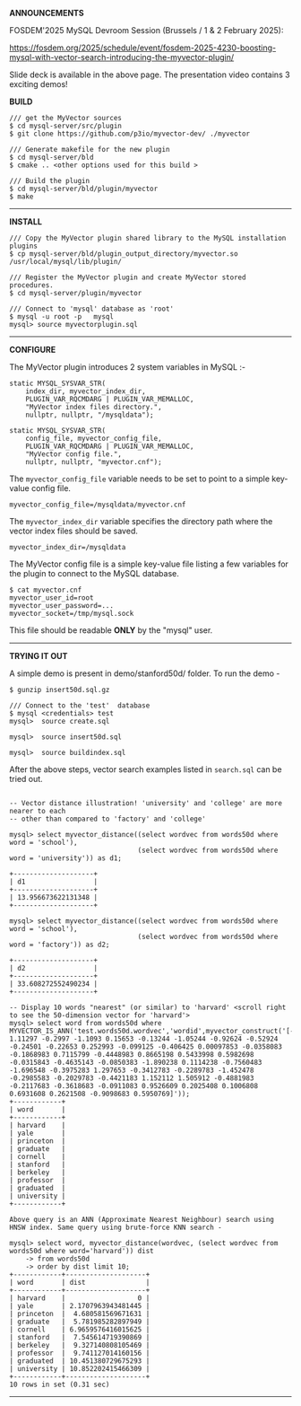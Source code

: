 **ANNOUNCEMENTS**

FOSDEM'2025 MySQL Devroom Session (Brussels / 1 & 2 February 2025):

https://fosdem.org/2025/schedule/event/fosdem-2025-4230-boosting-mysql-with-vector-search-introducing-the-myvector-plugin/

Slide deck is available in the above page. The presentation video contains 3 exciting demos!

**BUILD**

```
/// get the MyVector sources
$ cd mysql-server/src/plugin
$ git clone https://github.com/p3io/myvector-dev/ ./myvector

/// Generate makefile for the new plugin
$ cd mysql-server/bld
$ cmake .. <other options used for this build >

/// Build the plugin
$ cd mysql-server/bld/plugin/myvector
$ make
```

---

**INSTALL**

```
/// Copy the MyVector plugin shared library to the MySQL installation plugins
$ cp mysql-server/bld/plugin_output_directory/myvector.so   /usr/local/mysql/lib/plugin/

/// Register the MyVector plugin and create MyVector stored procedures.
$ cd mysql-server/plugin/myvector

/// Connect to 'mysql' database as 'root' 
$ mysql -u root -p   mysql
mysql> source myvectorplugin.sql
```

---

**CONFIGURE**

The MyVector plugin introduces 2 system variables in MySQL :-

```
static MYSQL_SYSVAR_STR(
    index_dir, myvector_index_dir,
    PLUGIN_VAR_RQCMDARG | PLUGIN_VAR_MEMALLOC,
    "MyVector index files directory.",
    nullptr, nullptr, "/mysqldata");

static MYSQL_SYSVAR_STR(
    config_file, myvector_config_file,
    PLUGIN_VAR_RQCMDARG | PLUGIN_VAR_MEMALLOC,
    "MyVector config file.",
    nullptr, nullptr, "myvector.cnf");
```

The ```myvector_config_file``` variable needs to be set to point to a simple key-value config file.

```
myvector_config_file=/mysqldata/myvector.cnf
```

The ```myvector_index_dir``` variable specifies the directory path where the vector index files should be saved.

```
myvector_index_dir=/mysqldata
```

The MyVector config file is a simple key-value file listing a few variables for the plugin to connect to the MySQL database.

```
$ cat myvector.cnf
myvector_user_id=root
myvector_user_password=...
myvector_socket=/tmp/mysql.sock
```

This file should be readable **ONLY** by the "mysql" user.


---

**TRYING IT OUT**

A simple demo is present in demo/stanford50d/ folder. To run the demo -

```
$ gunzip insert50d.sql.gz

/// Connect to the 'test'  database
$ mysql <credentials> test
mysql>  source create.sql

mysql>  source insert50d.sql

mysql>  source buildindex.sql

```
After the above steps, vector search examples listed in ```search.sql``` can be tried out. 

```

-- Vector distance illustration! 'university' and 'college' are more nearer to each
-- other than compared to 'factory' and 'college'

mysql> select myvector_distance((select wordvec from words50d where word = 'school'),
                                (select wordvec from words50d where word = 'university')) as d1;

+--------------------+
| d1                 |
+--------------------+
| 13.956673622131348 |
+--------------------+

mysql> select myvector_distance((select wordvec from words50d where word = 'school'),
                                (select wordvec from words50d where word = 'factory')) as d2;

+--------------------+
| d2                 |
+--------------------+
| 33.608272552490234 |
+--------------------+

-- Display 10 words "nearest" (or similar) to 'harvard' <scroll right to see the 50-dimension vector for 'harvard'>
mysql> select word from words50d where MYVECTOR_IS_ANN('test.words50d.wordvec','wordid',myvector_construct('[-0.8597 1.11297 -0.2997 -1.1093 0.15653 -0.13244 -1.05244 -0.92624 -0.52924 -0.24501 -0.22653 0.252993 -0.099125 -0.406425 0.00097853 -0.0358083 -0.1868983 0.7115799 -0.4448983 0.8665198 0.5433998 0.5982698 -0.0315843 -0.4635143 -0.0850383 -1.890238 0.1114238 -0.7560483 -1.696548 -0.3975283 1.297653 -0.3412783 -0.2289783 -1.452478 -0.2985583 -0.2029783 -0.4421183 1.152112 1.505912 -0.4881983 -0.2117683 -0.3618683 -0.0911083 0.9526609 0.2025408 0.1006808 0.6931608 0.2621508 -0.9098683 0.5950769]'));
+------------+
| word       |
+------------+
| harvard    |
| yale       |
| princeton  |
| graduate   |
| cornell    |
| stanford   |
| berkeley   |
| professor  |
| graduated  |
| university |
+------------+

Above query is an ANN (Approximate Nearest Neighbour) search using HNSW index. Same query using brute-force KNN search -

mysql> select word, myvector_distance(wordvec, (select wordvec from words50d where word='harvard')) dist
    -> from words50d
    -> order by dist limit 10;
+------------+--------------------+
| word       | dist               |
+------------+--------------------+
| harvard    |                  0 |
| yale       | 2.1707963943481445 |
| princeton  |  4.680581569671631 |
| graduate   |  5.781985282897949 |
| cornell    | 6.9659576416015625 |
| stanford   |  7.545614719390869 |
| berkeley   |  9.327140808105469 |
| professor  |  9.741127014160156 |
| graduated  | 10.451380729675293 |
| university | 10.852202415466309 |
+------------+--------------------+
10 rows in set (0.31 sec)
```

----
